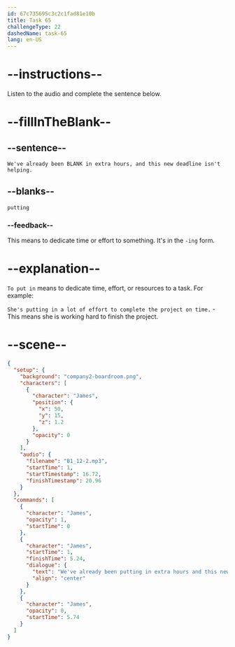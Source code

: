 ```yaml
---
id: 67c735695c3c2c1fad81e10b
title: Task 65
challengeType: 22
dashedName: task-65
lang: en-US
---
```


<!-- (Audio) James: We've already been putting in extra hours and this new deadline isn't helping. -->

# --instructions--

Listen to the audio and complete the sentence below.  

# --fillInTheBlank--

## --sentence--

`We've already been BLANK in extra hours, and this new deadline isn't helping.`  

## --blanks--

`putting`  

### --feedback--

This means to dedicate time or effort to something. It's in the `-ing` form.

# --explanation--

`To put in` means to dedicate time, effort, or resources to a task. For example:

`She's putting in a lot of effort to complete the project on time.` - This means she is working hard to finish the project.

# --scene--

```json
{
  "setup": {
    "background": "company2-boardroom.png",
    "characters": [
      {
        "character": "James",
        "position": {
          "x": 50,
          "y": 15,
          "z": 1.2
        },
        "opacity": 0
      }
    ],
    "audio": {
      "filename": "B1_12-2.mp3",
      "startTime": 1,
      "startTimestamp": 16.72,
      "finishTimestamp": 20.96
    }
  },
  "commands": [
    {
      "character": "James",
      "opacity": 1,
      "startTime": 0
    },
    {
      "character": "James",
      "startTime": 1,
      "finishTime": 5.24,
      "dialogue": {
        "text": "We've already been putting in extra hours and this new deadline isn't helping.",
        "align": "center"
      }
    },
    {
      "character": "James",
      "opacity": 0,
      "startTime": 5.74
    }
  ]
}
```
